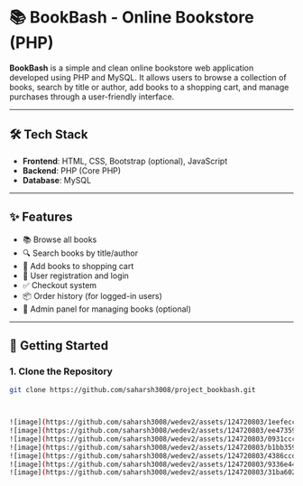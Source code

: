 # 📚 BookBash - Online Bookstore (PHP)

**BookBash** is a simple and clean online bookstore web application developed using PHP and MySQL. It allows users to browse a collection of books, search by title or author, add books to a shopping cart, and manage purchases through a user-friendly interface.

---

## 🛠 Tech Stack

- **Frontend**: HTML, CSS, Bootstrap (optional), JavaScript
- **Backend**: PHP (Core PHP)
- **Database**: MySQL

---

## ✨ Features

- 📚 Browse all books
- 🔍 Search books by title/author
- 🛒 Add books to shopping cart
- 👤 User registration and login
- ✅ Checkout system
- 📦 Order history (for logged-in users)
- 🧑 Admin panel for managing books (optional)

---

## 🚀 Getting Started

### 1. Clone the Repository

```bash
git clone https://github.com/saharsh3008/project_bookbash.git



![image](https://github.com/saharsh3008/wedev2/assets/124720803/1eefecc0-c97c-428a-abee-330496cfe139)
![image](https://github.com/saharsh3008/wedev2/assets/124720803/ee473598-310e-4780-8567-053f283b426e)
![image](https://github.com/saharsh3008/wedev2/assets/124720803/0931ccc8-f952-4ed7-9aaa-46f11693df8a)
![image](https://github.com/saharsh3008/wedev2/assets/124720803/b1bb359b-3c63-4ab0-82fd-7cc09c368893)
![image](https://github.com/saharsh3008/wedev2/assets/124720803/4386ccda-d7c9-4a40-93d8-14073ec14e1c)
![image](https://github.com/saharsh3008/wedev2/assets/124720803/9336e44a-71da-4f80-ba9e-4b9da76fb950)
![image](https://github.com/saharsh3008/wedev2/assets/124720803/31ba6025-cda6-4dcd-a683-705ce8cfd717)
